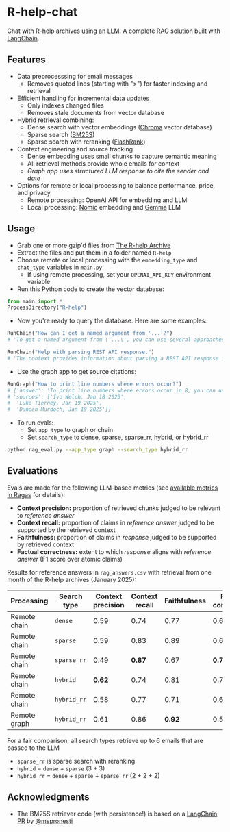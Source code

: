 # R-help-chat

Chat with R-help archives using an LLM. A complete RAG solution built with [LangChain](https://github.com/langchain-ai/langchain).

## Features

- Data preprocesssing for email messages
    - Removes quoted lines (starting with ">") for faster indexing and retrieval
- Efficient handling for incremental data updates
    - Only indexes changed files
    - Removes stale documents from vector database
- Hybrid retrieval combining:
    - Dense search with vector embeddings ([Chroma](https://github.com/chroma-core/chroma) vector database)
    - Sparse search ([BM25S](https://github.com/xhluca/bm25s))
    - Sparse search with reranking ([FlashRank](https://github.com/PrithivirajDamodaran/FlashRank))
- Context engineering and source tracking
    - Dense embedding uses small chunks to capture semantic meaning
    - All retrieval methods provide whole emails for context
    - *Graph app uses structured LLM response to cite the sender and date*
- Options for remote or local processing to balance performance, price, and privacy
    - Remote processing: OpenAI API for embedding and LLM
    - Local processing: [Nomic](https://huggingface.co/nomic-ai/nomic-embed-text-v1.5) embedding and [Gemma](https://huggingface.co/google/gemma-3-4b-it) LLM

## Usage

- Grab one or more gzip'd files from [The R-help Archive](https://stat.ethz.ch/pipermail/r-help/)
- Extract the files and put them in a folder named `R-help`
- Choose remote or local processing with the `embedding_type` and `chat_type` variables in `main.py`
  - If using remote processing, set your `OPENAI_API_KEY` environment variable
- Run this Python code to create the vector database:

```python
from main import *
ProcessDirectory("R-help")
```

- Now you're ready to query the database. Here are some examples:

```python
RunChain("How can I get a named argument from '...'?")
# 'To get a named argument from \'...\', you can use several approaches as discussed in the context. Here are a few methods ...'

RunChain("Help with parsing REST API response.")
# 'The context provides information about parsing a REST API response in JSON format using R. Specifically, it mentions that the response from the API endpoint is in JSON format and suggests using the `jsonlite` package to parse it. ...'
```

- Use the graph app to get source citations:

```python
RunGraph("How to print line numbers where errors occur?")
# {'answer': 'To print line numbers where errors occur in R, you can use the `options()` function to set `show.error.locations` to `TRUE`. ...',
# 'sources': ['Ivo Welch, Jan 18 2025',
#  'Luke Tierney, Jan 19 2025',
#  'Duncan Murdoch, Jan 19 2025']}
```

- To run evals:
  - Set `app_type` to graph or chain
  - Set `search_type` to dense, sparse, sparse\_rr, hybrid, or hybrid\_rr


```sh
python rag_eval.py --app_type graph --search_type hybrid_rr
```

## Evaluations

Evals are made for the following LLM-based metrics (see [available metrics in Ragas](https://docs.ragas.io/en/stable/concepts/metrics/available_metrics/) for details):

- **Context precision:** proportion of retrieved chunks judged to be relevant to *reference answer*
- **Context recall:** proportion of claims in *reference answer* judged to be supported by the retrieved context
- **Faithfulness:** proportion of claims in *response* judged to be supported by retrieved context
- **Factual correctness:** extent to which *response* aligns with *reference answer* (F1 score over atomic claims)

Results for reference answers in `rag_answers.csv` with retrieval from one month of the R-help archives (January 2025):

| Processing | Search type | Context precision | Context recall | Faithfulness | Factual correctness |
|-|-|-|-|-|-|
| Remote chain | `dense`     | 0.59     | 0.74     | 0.77     | 0.68     |
| Remote chain | `sparse`    | 0.59     | 0.83     | 0.89     | 0.68     |
| Remote chain | `sparse_rr` | 0.49     | **0.87** | 0.67     | **0.78** |
| Remote chain | `hybrid`    | **0.62** | 0.74     | 0.81     | 0.72     |
| Remote chain | `hybrid_rr` | 0.58     | 0.77     | 0.71     | 0.69     |
| Remote graph | `hybrid_rr` | 0.61     | 0.86     | **0.92** | 0.51     |

For a fair comparison, all search types retrieve up to 6 emails that are passed to the LLM

- `sparse_rr` is sparse search with reranking
- `hybrid` = `dense` + `sparse` (3 + 3)
- `hybrid_rr` = `dense` + `sparse` + `sparse_rr` (2 + 2 + 2)

## Acknowledgments

- The BM25S retriever code (with persistence!) is based on a [LangChain PR](https://github.com/langchain-ai/langchain/pull/28123) by [@mspronesti](https://github.com/mspronesti)
